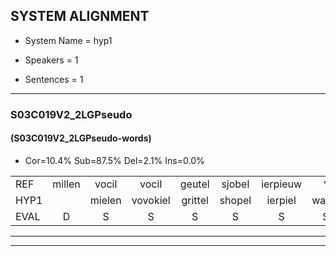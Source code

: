 
## SYSTEM ALIGNMENT

- System Name = hyp1

- Speakers = 1

- Sentences = 1

---

### S03C019V2_2LGPseudo

#### (S03C019V2_2LGPseudo-words)

- Cor=10.4%	Sub=87.5%	Del=2.1%	Ins=0.0%

|  |  |  |  |  |  |  |  |  |  |  |  |  |  |  |  |  |  |  |  |  |  |  |  |  |  |  |  |  |  |  |  |  |  |  |  |  |  |  |  |  |  |  |  |  |  |  |  |  |
|:--- |:---:|:---:|:---:|:---:|:---:|:---:|:---:|:---:|:---:|:---:|:---:|:---:|:---:|:---:|:---:|:---:|:---:|:---:|:---:|:---:|:---:|:---:|:---:|:---:|:---:|:---:|:---:|:---:|:---:|:---:|:---:|:---:|:---:|:---:|:---:|:---:|:---:|:---:|:---:|:---:|:---:|:---:|:---:|:---:|:---:|:---:|:---:|:---:|
| REF | millen | vocil | vocil | geutel | sjobel | ierpieuw | * | walaan | erke | haweel | saarweng | gevicht | eemde | bepoud | orstalk | veten | gefouw | vurpaand | * | nizung | fiewon | kneurem | vawaai | strellen | * | zwieten | foetbans | oonste | muider | grijnken | * | schielstaug | prilsood | vloender | milste | veurder | * | * | kloeien | ulen | * | orponk | schodig | ijpo | menuur | spreikje | hiffreeuw | wooien |
| HYP1 |  | mielen | vovokiel | grittel | shopel | ierpiel | walan | walan | erke | haweel | sarwijn | gevicht | eende | depaald | orstalk | veten | gefaal | hier | hierpand | neesjo | e | won | kneuren | vawai | strillen | zwie | zwete | voetbant | onta | nader | gerenken | schej | schielstau | perielsoort | flouder | milsto | veerde | klo | kloer | kloyen | eor | orpnk | shodi | apel | menir | sperake | chiverel | woen |
| EVAL | D | S | S | S | S | S | S | S |  |  | S |  | S | S |  |  | S | S | S | S | S | S | S | S | S | S | S | S | S | S | S | S | S | S | S | S | S | S | S | S | S | S | S | S | S | S | S | S |
---

---
